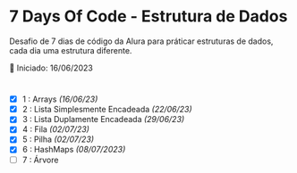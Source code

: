# 7 Days Of Code - Estrutura de Dados 

Desafio de 7 dias de código da Alura para práticar estruturas de dados, cada dia uma estrutura diferente.

📅 Iniciado: 16/06/2023
#

- [x]   1 : Arrays *(16/06/23)*
- [x]   2 : Lista Simplesmente Encadeada *(22/06/23)*
- [x]   3 : Lista Duplamente Encadeada *(29/06/23)*
- [x]   4 : Fila *(02/07/23)*
- [x]   5 : Pilha *(02/07/23)*
- [x]   6 : HashMaps *(08/07/2023)*
- [ ]   7 : Árvore
